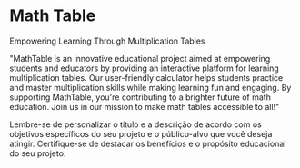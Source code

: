 # Math Table
 Empowering Learning Through Multiplication Tables

 "MathTable is an innovative educational project aimed at empowering students and educators by providing an interactive platform for learning multiplication tables. Our user-friendly calculator helps students practice and master multiplication skills while making learning fun and engaging. By supporting MathTable, you're contributing to a brighter future of math education. Join us in our mission to make math tables accessible to all!"

Lembre-se de personalizar o título e a descrição de acordo com os objetivos específicos do seu projeto e o público-alvo que você deseja atingir. Certifique-se de destacar os benefícios e o propósito educacional do seu projeto.
